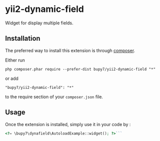 yii2-dynamic-field
==================
Widget for display multiple fields.

Installation
------------

The preferred way to install this extension is through [composer](http://getcomposer.org/download/).

Either run

```
php composer.phar require --prefer-dist bupy7/yii2-dynamic-field "*"
```

or add

```
"bupy7/yii2-dynamic-field": "*"
```

to the require section of your `composer.json` file.


Usage
-----

Once the extension is installed, simply use it in your code by  :

```php
<?= \bupy7\dynafield\AutoloadExample::widget(); ?>```